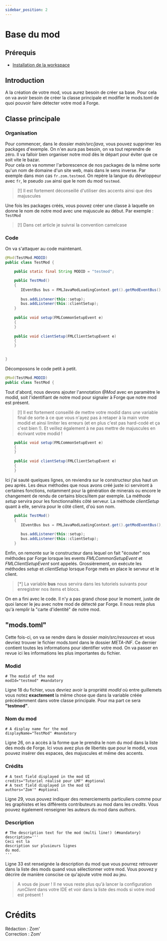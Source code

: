 ```yaml
---
sidebar_position: 2
---
```


# Base du mod       


## Prérequis
- [Installation de la workspace](installation.md)

## Introduction

A la création de votre mod, vous aurez besoin de créer sa base.
Pour cela on va avoir besoin de créer la classe principale et
modifier le mods.toml de quoi pouvoir faire détecter votre mod à Forge.

## Classe principale

### Organisation

Pour commencer, dans le dossier *main/src/java*, vous pouvez supprimer les packages d'exemple. On n'en aura pas besoin, on va tout reprendre de zéro.
Il va falloir bien organiser notre mod dès le départ pour éviter que ce soit vite le bazar.  
Pour cela on va nommer l'arborescence de nos packages de la même sorte qu'un nom de domaine d'un site web, mais dans le sens inverse.
Par exemple dans mon cas `fr.zom.testmod`. On repère la langue du développeur avec `fr`, le pseudo `zom` ainsi que le nom du mod `testmod`.

> [!] Il est fortement déconseillé d'utiliser des accents ainsi que des majuscules

Une fois les packages créés, vous pouvez créer une classe à laquelle on donne le nom de notre mod avec une majuscule au début.
Par exemple : `TestMod`

> [!] Dans cet article je suivrai la convention camelcase

### Code

On va s'attaquer au code maintenant.

```java
@Mod(TestMod.MODID)
public class TestMod {

    public static final String MODID = "testmod";

    public TestMod()
    {
       IEventBus bus = FMLJavaModLoadingContext.get().getModEventBus();
       
       bus.addListener(this::setup);
       bus.addListener(this::clientSetup); 
    }
    
    public void setup(FMLCommonSetupEvent e)
    {
    }
    
    public void clientSetup(FMLClientSetupEvent e)
    {
    }
    

}

```

Décomposons le code petit à petit.  

````java
@Mod(TestMod.MODID)
public class TestMod {
````

Tout d'abord, nous devons ajouter l'annotation *@Mod* avec en paramètre le modid,
soit l'identifiant de notre mod pour signaler à Forge que notre mod est présent.

> [!] Il est fortement conseillé de mettre votre modid dans une variable final de
> sorte à ce que vous n'ayez pas à retaper à la main votre modid et ainsi limiter
> les erreurs (et en plus c'est pas hard-codé et ça c'est bien !).
> Et veillez également à ne pas mettre de majuscules en écrivant votre modid !

````java
    public void setup(FMLCommonSetupEvent e)
    {
    }
    
    public void clientSetup(FMLClientSetupEvent e)
    {
    }
````

Ici j'ai sauté quelques lignes, on reviendra sur le constructeur plus haut un peu après.
Les deux méthodes que nous avons créé juste ici serviront à certaines fonctions, notamment
pour la génération de minerais ou encore le changement de rendu de certains blocs/item
par exemple. La méthode *setup* servira pour les fonctionnalités côté serveur.
La méthode *clientSetup* quant à elle, servira pour le côté client, d'où son nom.

````java
    public TestMod()
    {
       IEventBus bus = FMLJavaModLoadingContext.get().getModEventBus();
       
       bus.addListener(this::setup);
       bus.addListener(this::clientSetup); 
    }
````

Enfin, on remonte sur le constructeur dans lequel on fait "écouter" nos méthodes par
Forge lorsque les events *FMLCommonSetupEvent* et *FMLClientSetupEvent* sont appelés.
Grossièrement, on exécute les méthodes *setup* et *clientSetup* lorsque Forge mets
en place le serveur et le client.

> [*] La variable **bus** nous servira dans les tutoriels suivants pour enregistrer nos items
> et blocs.

On en a fini avec le code. Il n'y a pas grand chose pour le moment, juste de quoi
lancer le jeu avec notre mod de détecté par Forge. Il nous reste plus qu'à remplir la
"carte d'identité" de notre mod.

## "mods.toml"

Cette fois-ci, on va se rendre dans le dossier *main/src/resources* et vous devriez
trouver le fichier mods.toml dans le dossier *META-INF*.
Ce dernier contient toutes les informations pour identifier
votre mod. On va passer en revue ici les informations les plus importantes du fichier.

### Modid

````text
# The modid of the mod
modId="testmod" #mandatory
````

Ligne 18 du fichier, vous devriez avoir la propriété *modId* où entre guillemets
vous notez **exactement** la même chose que dans la variable créée précédemment dans
votre classe principale. Pour ma part ce sera **"testmod"**.

### Nom du mod

````text
# A display name for the mod
displayName="TestMod" #mandatory
````

Ligne 26, on a accès à la forme que le prendra le nom du mod dans la liste
des mods de Forge. Ici vous avez plus de libertés que pour le modid, vous
pouvez insérer des espaces, des majuscules et même des accents.

### Crédits

````text
# A text field displayed in the mod UI
credits="Tutoriel réalisé pour LMF" #optional
# A text field displayed in the mod UI
authors="Zom'" #optional
````

Ligne 29, vous pouvez indiquer des remerciements particuliers comme pour les
graphistes et les différents contributeurs au mod dans les *credits*. Vous
pouvez également renseigner les auteurs du mod dans *authors*.

### Description

````text
# The description text for the mod (multi line!) (#mandatory)
description='''
Ceci est la 
description sur plusieurs lignes
du mod.
'''
````

Ligne 33 est renseignée la description du mod que vous pourrez retrouver
dans la liste des mods quand vous sélectionner votre mod. Vous pouvez
y décrire de manière conscise ce qu'ajoute votre mod au jeu.

> A vous de jouer ! Il ne vous reste plus qu'à lancer la configuration
*runClient* dans votre IDE et voir dans la liste des mods
si votre mod est présent !

# Crédits

Rédaction : Zom'  
Correction : Zom'